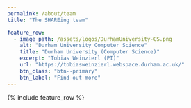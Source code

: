 ```yaml
---
permalink: /about/team
title: "The SHAREing team"

feature_row:
  - image_path: /assets/logos/DurhamUniversity-CS.png
    alt: "Durham University Computer Science"
    title: "Durham University (Computer Science)"
    excerpt: "Tobias Weinzierl (PI)"
    url: "https://tobiasweinzierl.webspace.durham.ac.uk/"
    btn_class: "btn--primary"
    btn_label: "Find out more"
---
```


{% include feature_row %}
